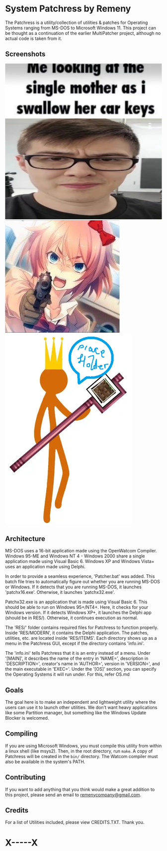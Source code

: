 # System Patchress by Remeny

The Patchress is a utility/collection of utilities & patches for Operating Systems ranging from MS-DOS to Microsoft Windows 11. This project can be thought as a continuation of the earlier MultiPatcher project, although no actual code is taken from it.

## Screenshots
![Patchress under MS-DOS](media/patchress_dos.png)
![Patchress under Windows NT 4](media/patchress_nt4.png)
![Patchress under Windows 7](media/patchress_nt61.png)

## Architecture
MS-DOS uses a 16-bit application made using the OpenWatcom Compiler. Windows 95-ME and Windows NT 4 - Windows 2000 share a single application made using Visual Basic 6. Windows XP and Windows Vista+ uses an application made using Delphi.

In order to provide a seamless experience, 'Patcher.bat' was added. This batch file tries to automatically figure out whether you are running MS-DOS or Windows. If it detects that you are running MS-DOS, it launches 'patchx16.exe'. Otherwise, it launches 'patchx32.exe'.

Patchx32.exe is an application that is made using Visual Basic 6. This should be able to run on Windows 95+/NT4+. Here, it checks for your Windows version. If it detects Windows XP+, it launches the Delphi app (should be in RES/). Otherwise, it continues execution as normal.

The 'RES/' folder contains required files for Patchress to function properly. Inside 'RES/MODERN', it contains the Delphi application. The patches, utilities, etc. are located inside 'RES/ITEMS'. Each directory shows up as a menu in the Patchress GUI, except if the directory contains 'info.ini'.

The 'info.ini' tells Patchress that it is an entry instead of a menu. Under '[MAIN]', it describes the name of the entry in 'NAME=', description in 'DESCRIPTION=', creator's name in 'AUTHOR=', version in 'VERSION=', and the main executable in 'EXEC='. Under the '[OS]' section, you can specify the Operating Systems it will run under. For this, refer OS.md

## Goals
The goal here is to make an independent and lightweight utility where the users can use it to launch other utilities. We don't want heavy applications like some Partition manager, but something like the Windows Update Blocker is welcomed.

## Compiling
If you are using Microsoft Windows, you must compile this utility from within a linux shell (like msys2). Then, in the root directory, run `make`. A copy of Patchress will be created in the `bin/` directory. The Watcom compiler must also be available in the system's PATH.

## Contributing
If you want to add anything that you think would make a great addition to this project, please send an email to remenycompany@gmail.com.

## Credits
For a list of Utilities included, please view CREDITS.TXT. Thank you.

# X-----X